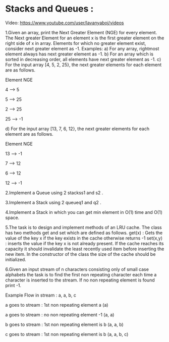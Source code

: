 # Stacks and Queues :
Video: https://www.youtube.com/user/lavanyaboj/videos

1.Given an array, print the Next Greater Element (NGE) for every element. The Next greater Element for an element x is the first greater element on the right side of x in array. Elements for which no greater element exist, consider next greater element as -1.
Examples:
a) For any array, rightmost element always has next greater element as -1.
b) For an array which is sorted in decreasing order, all elements have next greater element as -1.
c) For the input array [4, 5, 2, 25}, the next greater elements for each element are as follows.

Element       NGE

   4      -->   5

   5      -->   25

   2      -->   25

   25     -->   -1

d) For the input array [13, 7, 6, 12}, the next greater elements for each element are as follows.

  Element        NGE

   13      -->    -1

   7       -->     12

   6       -->     12

   12     -->     -1

2.Implement a Queue using 2 stackss1 and s2 .

3.Implement a Stack using 2 queueq1 and q2 .

4.Implement a Stack in which you can get min element in O(1) time and O(1) space.

5.The task is to design and implement methods of an LRU cache. The class has two methods get and set which are defined as follows.
get(x)   : Gets the value of the key x if the key exists in the cache otherwise returns -1
set(x,y) : inserts the value if the key x is not already present. If the cache reaches its capacity it should invalidate the least recently used item before inserting the new item.
In the constructor of the class the size of the cache should be initialized.

6.Given an input stream of n characters consisting only of small case alphabets the task is to find the first non repeating character each time a character is inserted to the stream. If no non repeating element is found print -1.

Example
Flow in stream : a, a, b, c

a goes to stream : 1st non repeating element a (a)

a goes to stream : no non repeating element -1 (a, a)

b goes to stream : 1st non repeating element is b (a, a, b)

c goes to stream : 1st non repeating element is b (a, a, b, c)
